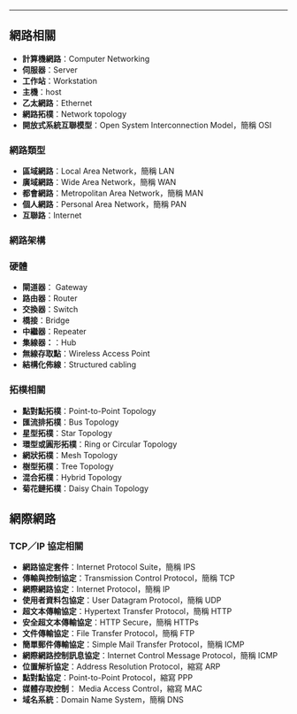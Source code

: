 
---

## 網路相關
- **計算機網路**：Computer Networking
- **伺服器**：Server
- **工作站**：Workstation
- **主機**：host
- **乙太網路**：Ethernet
- **網路拓樸**：Network topology
- **開放式系統互聯模型**：Open System Interconnection Model，簡稱 OSI 

### 網路類型
- **區域網路**：Local Area Network，簡稱 LAN
- **廣域網路**：Wide Area Network，簡稱 WAN
- **都會網路**：Metropolitan Area Network，簡稱 MAN
- **個人網路**：Personal Area Network，簡稱 PAN
- **互聯路**：Internet

### 網路架構

### 硬體
- **閘道器**： Gateway
- **路由器**：Router
- **交換器**：Switch
- **橋接**：Bridge
- **中繼器**：Repeater
- **集線器：**：Hub
- **無線存取點**：Wireless Access Point
- **結構化佈線**：Structured cabling

### 拓樸相關 
- **點對點拓樸**：Point-to-Point Topology
- **匯流排拓樸**：Bus Topology
- **星型拓樸**：Star Topology
- **環型或圓形拓樸**：Ring or Circular Topology
- **網狀拓樸**：Mesh Topology
- **樹型拓樸**：Tree Topology
- **混合拓樸**：Hybrid Topology
- **菊花鏈拓樸**：Daisy Chain Topology

## 網際網路

### TCP／IP 協定相關
- **網路協定套件**：Internet Protocol Suite，簡稱 IPS
- **傳輸與控制協定**：Transmission Control Protocol，簡稱 TCP
- **網際網路協定**：Internet Protocol，簡稱 IP
- **使用者資料包協定**：User Datagram Protocol，簡稱 UDP
- **超文本傳輸協定**：Hypertext Transfer Protocol，簡稱 HTTP
- **安全超文本傳輸協定**：HTTP Secure，簡稱 HTTPs
- **文件傳輸協定**：File Transfer Protocol，簡稱 FTP
- **簡單郵件傳輸協定**：Simple Mail Transfer Protocol，簡稱 ICMP
- **網際網路控制訊息協定**：Internet Control Message Protocol，簡稱 ICMP
- **位置解析協定**：Address Resolution Protocol，縮寫 ARP
- **點對點協定**：Point-to-Point Protocol，縮寫 PPP
- **媒體存取控制**： Media Access Control，縮寫 MAC
- **域名系統**：Domain Name System，簡稱 DNS